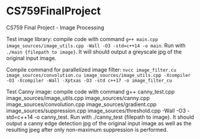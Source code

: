 # CS759FinalProject
CS759 Final Project - Image Processing

Test image library: compile code with command `g++ main.cpp image_sources/image_utils.cpp -Wall -O3 -std=c++14 -o main`.
Run with `./main {filepath to image}`. It will should output a greyscale jpg of the original input image.

Compile command for parallelized image filter: `nvcc image_filter.cu image_sources/convolution.cu image_sources/image_utils.cpp -Xcompiler -O3 -Xcompiler -Wall -Xptxas -O3 -std c++17 -o image_filter_cu`

Test Canny image: compile code with command g++ canny_test.cpp image_sources/image_utils.cpp image_sources/canny.cpp image_sources/convolution.cpp image_sources/gradient.cpp image_sources/suppression.cpp image_sources/threshold.cpp -Wall -O3 -std=c++14 -o canny_test. Run with ./canny_test {filepath to image}. It should output a canny edge detection jpg of the original input image as well as the resulting jpeg after only non-maximum suppression is performed.
